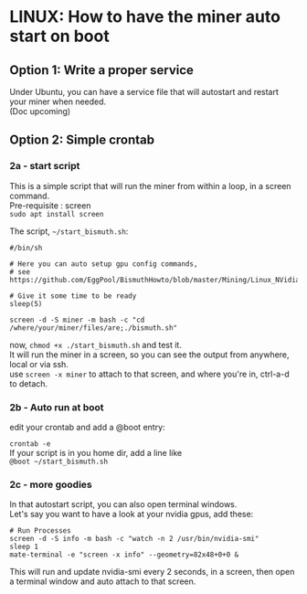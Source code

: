 # LINUX: How to have the miner auto start on boot

## Option 1: Write a proper service
Under Ubuntu, you can have a service file that will autostart and restart your miner when needed.  
(Doc upcoming)

## Option 2: Simple crontab

### 2a - start script

This is a simple script that will run the miner from within a loop, in a screen command.  
Pre-requisite : screen  
`sudo apt install screen`

The script, `~/start_bismuth.sh`: 
```
#/bin/sh

# Here you can auto setup gpu config commands, 
# see https://github.com/EggPool/BismuthHowto/blob/master/Mining/Linux_NVidia_OC_Underpower.MD

# Give it some time to be ready
sleep(5)

screen -d -S miner -m bash -c "cd /where/your/miner/files/are;./bismuth.sh"
```

now, `chmod +x ./start_bismuth.sh` and test it.  
It will run the miner in a screen, so you can see the output from anywhere, local or via ssh.  
use `screen -x miner` to attach to that screen, and where you're in, ctrl-a-d to detach.

### 2b - Auto run at boot

edit your crontab and add a @boot entry:

`crontab -e`  
If your script is in you home dir, add a line like  
`@boot ~/start_bismuth.sh`

### 2c - more goodies

In that autostart script, you can also  open terminal windows.  
Let's say you want to have a look at your nvidia gpus, add these:  
```
# Run Processes
screen -d -S info -m bash -c "watch -n 2 /usr/bin/nvidia-smi"
sleep 1
mate-terminal -e "screen -x info" --geometry=82x48+0+0 &
```

This will run and update nvidia-smi every 2 seconds, in a screen, then open a terminal window and auto attach to that screen.

